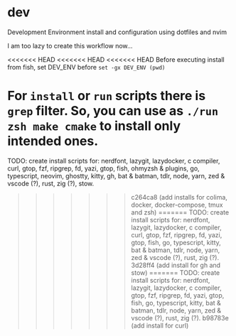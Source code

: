 # dev

Development Environment install and configuration using dotfiles and nvim

I am too lazy to create this workflow now...

<<<<<<< HEAD
<<<<<<< HEAD
<<<<<<< HEAD
Before executing install from fish, set DEV_ENV before `set -gx DEV_ENV (pwd)`

For `install` or `run` scripts there is `grep` **filter**. So, you can use as `./run zsh make cmake` to install only intended ones.
=======
TODO: create install scripts for: nerdfont, lazygit, lazydocker, c compiler, curl, gtop, fzf, ripgrep, fd, yazi, gtop, fish, ohmyzsh & plugins, go, typescript, neovim, ghostty, kitty, gh, bat & batman, tdlr, node, yarn, zed & vscode (?), rust, zig (?), stow.
>>>>>>> c264ca8 (add installs for colima, docker, docker-compose, tmux and zsh)
=======
TODO: create install scripts for: nerdfont, lazygit, lazydocker, c compiler, curl, gtop, fzf, ripgrep, fd, yazi, gtop, fish, go, typescript, kitty, bat & batman, tdlr, node, yarn, zed & vscode (?), rust, zig (?).
>>>>>>> 3d28ff4 (add install for gh and stow)
=======
TODO: create install scripts for: nerdfont, lazygit, lazydocker, c compiler, gtop, fzf, ripgrep, fd, yazi, gtop, fish, go, typescript, kitty, bat & batman, tdlr, node, yarn, zed & vscode (?), rust, zig (?).
>>>>>>> b98783e (add install for curl)
